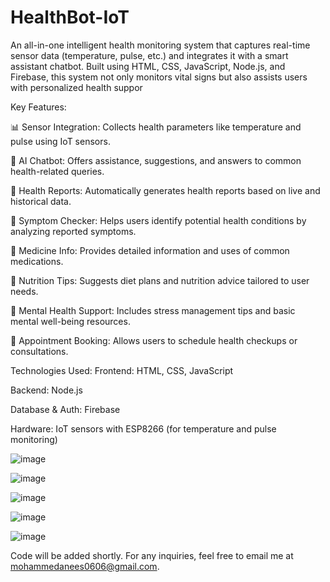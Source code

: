 # HealthBot-IoT
An all-in-one intelligent health monitoring system that captures real-time sensor data (temperature, pulse, etc.) and integrates it with a smart assistant chatbot. Built using HTML, CSS, JavaScript, Node.js, and Firebase, this system not only monitors vital signs but also assists users with personalized health suppor
 
 Key Features:
 
📊 Sensor Integration: Collects health parameters like temperature and pulse using IoT sensors.

💬 AI Chatbot: Offers assistance, suggestions, and answers to common health-related queries.

🧾 Health Reports: Automatically generates health reports based on live and historical data.

🤒 Symptom Checker: Helps users identify potential health conditions by analyzing reported symptoms.

💊 Medicine Info: Provides detailed information and uses of common medications.

🥗 Nutrition Tips: Suggests diet plans and nutrition advice tailored to user needs.

🧠 Mental Health Support: Includes stress management tips and basic mental well-being resources.

📅 Appointment Booking: Allows users to schedule health checkups or consultations.

Technologies Used:
Frontend: HTML, CSS, JavaScript

Backend: Node.js

Database & Auth: Firebase

Hardware: IoT sensors with ESP8266 (for temperature and pulse monitoring)

![image](https://github.com/user-attachments/assets/3731170f-4a75-482f-8d8a-8c585722ac90)

![image](https://github.com/user-attachments/assets/330a7458-f337-41df-aefd-3469fb7192c2)

![image](https://github.com/user-attachments/assets/070103bf-e754-4afc-8047-9c335036add0)

![image](https://github.com/user-attachments/assets/81b125a8-d36b-4976-ba2a-62379b97bfa7)

![image](https://github.com/user-attachments/assets/c29282a0-3fc3-4a27-837a-4b03f20ac668)



Code will be added shortly. For any inquiries, feel free to email me at mohammedanees0606@gmail.com.




